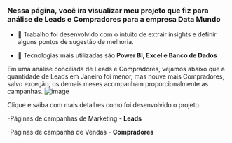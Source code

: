 <h3>Nessa página, você ira visualizar meu projeto que fiz para análise de Leads e Compradores para a empresa Data Mundo</h3>

- 🔭 Trabalho foi desenvolvido com o intuito de extrair insights e definir alguns pontos de sugestão de melhoria. 

- 🌱 Tecnologias mais utilizadas são **Power BI, Excel e Banco de Dados**

Em uma análise conciliada de Leads e Compradores, vejamos abaixo que a quantidade de Leads em Janeiro foi menor, mas houve mais Compradores, salvo exceção, os demais meses acompanham proporcionalmente as campanhas.
![image](https://github.com/iuryml/Data-Analyst/assets/55949523/115fffec-b38c-4155-b729-bb249a168522)

Clique e saiba com mais detalhes como foi desenvolvido o projeto.

-Páginas de campanhas de Marketing - **Leads**

-Páginas de campanha de Vendas - **Compradores**
